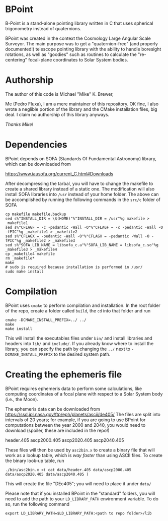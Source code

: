 # BPoint

B-Point is a stand-alone pointing library written in C that uses spherical trigonometry instead of quaternions.


BPoint was created in the context the Cosmology Large Angular Scale Surveyor. The main purpose was to get a "quaternion-free"
(and properly documented!) telescope pointing library with the ability to handle boresight rotations, as well as "goodies" 
such as routines to calculate the "re-centering" focal-plane coordinates to Solar System bodies.

# Authorship

The author of this code is Michael "Mike" K. Brewer,

Me (Pedro Fluxa), I am a mere maintainer of this repository. OK fine, I also wrote a neglible portion of the library and
the CMake installation files, big deal. I claim no authorship of this library anyways.

_Thanks Mike!_
# Dependencies

BPoint depends on SOFA (Standards Of Fundamental Astronomy) library, which can be downloaded from

https://www.iausofa.org/current_C.html#Downloads

After decompressing the tarbal, you will have to change the makefile to create a shared library instead of a static one.
The modification will also install SOFA libraries into `/usr` instead of your home folder.
The above can be accomplished by running the following commands in the `src/c` folder of SOFA

```
cp makefile makefile.backup
sed s%"INSTALL_DIR = \$(HOME)"%"INSTALL_DIR = /usr"%g makefile > _makefile1
sed s%"CFLAGF = -c -pedantic -Wall -O"%"CFLAGF = -c -pedantic -Wall -O -fPIC"%g _makefile1 > _makefile2
sed s%"CFLAGX = -pedantic -Wall -O"%"CFLAGX = -pedantic -Wall -O -fPIC"%g _makefile2 > _makefile3
sed s%"SOFA_LIB_NAME = libsofa_c.a"%"SOFA_LIB_NAME = libsofa_c.so"%g _makefile3 > _makefile4
cp _makefile4 makefile
rm _makefile*
make
# sudo is required because installation is performed in /usr/
sudo make install
```

# Compilation

BPoint uses `cmake` to perform compilation and installation. In the root folder of the repo, create a folder called `build`,
the `cd` into that folder and run

```
cmake -DCMAKE_INSTALL_PREFIX=../ ../
make 
make install
```

This will install the executables files under `bin/` and install libraries and headers into `lib/` and `include/`. If you
already know where to install the library, you can specify the path by changing the `../` next to `-DCMAKE_INSTALL_PREFIX`
to the desired system path. 

# Creating the ephemeris file

BPoint requires ephemeris data to perform some calculations, like computing coordinates of a focal plane with respect
to a Solar System body (i.e., the Moon). 

The ephemeris data can be downloaded from https://ssd.jpl.nasa.gov/ftp/eph/planets/ascii/de405/ The files are split
into intervals of 20 years; for example, if you are going to use BPoint for computations between the year 2000 and 2040,
you would need to download (spoiler, these are included in the repo!)

header.405
ascp2000.405
ascp2020.405
ascp2040.405

These files will then be used by `asc2bin.x` to create a binary file that will work as a lookup table, which is _way faster_
than using ASCII files. To create the binary look-up table, run

`./bin/asc2bin.x <( cat data/header.405 data/ascp2000.405 data/ascp2020.405 data/ascp2040.405 )`

This will create the file "DEc405"; you will need to place it under `data/` 

Please note that if you installed BPoint in the "standard" folders, you will need to add the path to your `LD_LIBRARY_PATH`
environment variable. To do so, run the following command 

`export LD_LIBRARY_PATH=$LD_LIBRARY_PATH:<path to repo folder>/lib`


